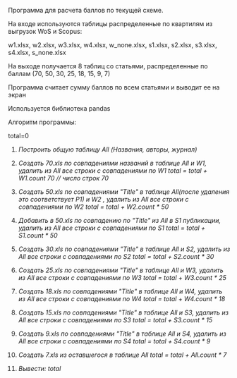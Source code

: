 Программа для расчета баллов по текущей схеме.

На входе используются таблицы распределенные по квартилям из выгрузок WoS и Scopus:

w1.xlsx, w2.xlsx, w3.xlsx, w4.xlsx, w_none.xlsx, s1.xlsx, s2.xlsx, s3.xlsx, s4.xlsx, s_none.xlsx

На выходе получается 8 таблиц со статьями, распределенные по баллам (70, 50, 30, 25, 18, 15, 9, 7)

Программа считает сумму баллов по всем статьями и выводит ее на экран

Используется библиотека pandas

Алгоритм программы:

total=0

1. *Построить общую таблицу All (Названия, авторы, журнал)*

2. *Создать 70.xls по совпадениями названий в таблице All и W1, удалить из All все строки с совпадениями по W1
total = total + W1.count 70 // число строк 70*

3. *Создать 50.xls по совпадениями "Title" в таблице All(после удаления это соответствует P1) и W2 , удалить из All все строки с совпадениями по W2
total = total + W2.count * 50*

4. *Добавить в 50.xls по совпадению по "Title" из All в S1 публикации, удалить из All все строки с совпадениями по S1
total = total + S1.count * 50*

5. *Создать 30.xls по совпадениями "Title" в таблице All и S2, удалить из All все строки с совпадениями по S2
total = total + S2.count * 30*

6. *Создать 25.xls по совпадениями "Title" в таблице All и W3, удалить из All все строки с совпадениями по W3
total = total + W3.count * 25*

7. *Создать 18.xls по совпадениями "Title" в таблице All и W4, удалить из All все строки с совпадениями по W4
total = total + W4.count * 18*

8. *Создать 15.xls по совпадениями "Title" в таблице All и S3, удалить из All все строки с совпадениями по S3
total = total + S3.count * 15*

9. *Создать 9.xls по совпадениями "Title" в таблице All и S4, удалить из All все строки с совпадениями по S4
total = total + S4.count * 9*

10. *Создать 7.xls из оставшегося в таблице All
total = total + All.count * 7*

11. *Вывести: total*
